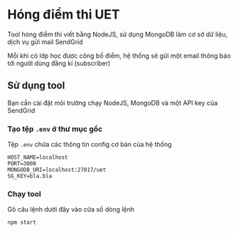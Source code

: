 # Hóng điểm thi UET

Tool hóng điểm thi viết bằng NodeJS, sử dụng MongoDB làm cơ sở dữ liệu, dịch vụ gửi mail SendGrid

Mỗi khi có lớp học được công bố điểm, hệ thống sẽ gửi một email thông báo tới người dùng đăng kí (subscriber)

## Sử dụng tool
Bạn cần cài đặt môi trường chạy NodeJS, MongoDB và một API key của SendGrid
### Tạo tệp `.env` ở thư mục gốc
Tệp `.env` chứa các thông tin config cơ bản của hệ thống
```
HOST_NAME=localhost
PORT=3000
MONGODB_URI=localhost:27017/uet
SG_KEY=bla.bla
```

### Chạy tool
Gõ câu lệnh dưới đây vào cửa sổ dòng lệnh
```
npm start
```
